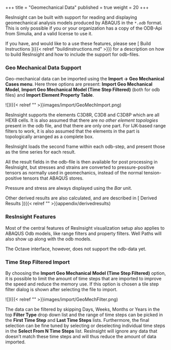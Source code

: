 +++
title = "Geomechanical Data"
published = true
weight = 20
+++

ResInsight can be built with support for reading and displaying geomechanical analysis models produced by ABAQUS in the _`*.odb`_ format. This is only possible if you or your organization has a copy of the ODB-Api from Simulia, and a valid license to use it. 

If you have, and would like to a use these features, please see [ Build Instructions ]({{< relref "buildinstructions.md" >}}) for a description on how to build ResInsight and how to include the support for odb-files.

### Geo Mechanical Data Support
Geo-mechanical data can be imported using the **Import -> Geo Mechanical Cases menu**. Here three options are present: **Import Geo Mechanical Model**, **Import Geo Mechanical Model (Time Step Filtered)**  (both for odb files) and **Import Element Property Table**.


![]({{< relref "" >}}images/import/GeoMechImport.png)

ResInsight supports the elements C3D8R, C3D8 and C3D8P which are all HEX8 cells. It is also assumed that there are *no other element topologies* present in the odb file, and that there are only one part. For IJK-based range filters to work, it is also assumed that the elements in the part is topologically arranged as a complete box.
 
ResInsight loads the second frame within each odb-step, and present those as the time series for each result.

All the result fields in the odb-file is then available for post processing in ResInsight, but stresses and strains are converted to pressure-positive tensors as normally used in geomechanics, instead of the normal tension-positive tensors that ABAQUS stores.

Pressure and stress are always displayed using the *Bar* unit.

Other derived results are also calculated, and are described in [ Derived Results ]({{< relref "" >}}appendix/derivedresults)

### ResInsight Features
Most of the central features of ResInsight visualization setup also applies to ABAQUS Odb models, like range filters and property filters. Well Paths will also show up along with the odb models.

The Octave interface, however, does not support the odb-data yet.

### Time Step Filtered Import
By choosing the **Import Geo Mechanical Model (Time Step Filtered)** option, it is possible to limit the amount of time steps that are imported to improve the speed and reduce the memory use. If this option is chosen a tile step filter dialog is shown after selecting the file to import.

![]({{< relref "" >}}images/import/GeoMechFilter.png)

The data can be filtered by skipping Days, Weeks, Months or Years in the top **Filter Type** drop down list and the range of time steps can be picked in the **First Time Step** and **Last Time Steps** lists. Furthermore, the final selection can be fine tuned by selecting or deselecting individual time steps in the **Select From N Time Steps** list. ResInsight will ignore any data that doesn't match these time steps and will thus reduce the amount of data imported.
